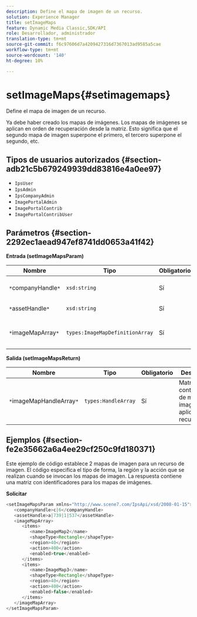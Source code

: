 ```yaml
---
description: Define el mapa de imagen de un recurso.
solution: Experience Manager
title: setImageMaps
feature: Dynamic Media Classic,SDK/API
role: Desarrollador, administrador
translation-type: tm+mt
source-git-commit: f6c97606d7a4209427316d7367013ad9585a5cae
workflow-type: tm+mt
source-wordcount: '140'
ht-degree: 10%

---
```



# setImageMaps{#setimagemaps}

Define el mapa de imagen de un recurso.

Ya debe haber creado los mapas de imágenes. Los mapas de imágenes se aplican en orden de recuperación desde la matriz. Esto significa que el segundo mapa de imagen superpone el primero, el tercero superpone el segundo, etc.

## Tipos de usuarios autorizados {#section-adb21c5b679249939dd83816e4a0ee97}

* `IpsUser`
* `IpsAdmin`
* `IpsCompanyAdmin`
* `ImagePortalAdmin`
* `ImagePortalContrib`
* `ImagePortalContribUser`

## Parámetros {#section-2292ec1aead947ef8741dd0653a41f42}

**Entrada (setImageMapsParam)**

| Nombre | Tipo | Obligatorio | Descripción |
|---|---|---|---|
| `*`companyHandle`*` | `xsd:string` | Sí | Identificador de la empresa. |
| `*`assetHandle`*` | `xsd:string` | Sí | Identificador de recurso. |
| `*`imageMapArray`*` | `types:ImageMapDefinitionArray` | Sí | Matriz de mapas de imágenes predefinidos. |

**Salida (setImageMapsReturn)**

| Nombre | Tipo | Obligatorio | Descripción |
|---|---|---|---|
| `*`imageMapHandleArray`*` | `types:HandleArray` | Sí | Matriz con controladores de mapa de imagen aplicados al recurso. |

## Ejemplos {#section-fe2e35662a6a4ee29cf250c9fd180371}

Este ejemplo de código establece 2 mapas de imagen para un recurso de imagen. El código especifica el tipo de forma, la región y la acción que se realizan cuando se invocan los mapas de imagen. La respuesta contiene una matriz con identificadores para los mapas de imágenes.

**Solicitar**

```java
<setImageMapsParam xmlns="http://www.scene7.com/IpsApi/xsd/2008-01-15">
   <companyHandle>c|6</companyHandle>
   <assetHandle>a|739|1|537</assetHandle>
   <imageMapArray>
      <items>
         <name>ImageMap2</name>
         <shapeType>Rectangle</shapeType>
         <region>40</region>
         <action>400</action>
         <enabled>true</enabled>
      </items>
      <items>
         <name>ImageMap3</name>
         <shapeType>Rectangle</shapeType>
         <region>40</region>
         <action>400</action>
         <enabled>false</enabled>
      </items>
   </imageMapArray>
</setImageMapsParam>
```

